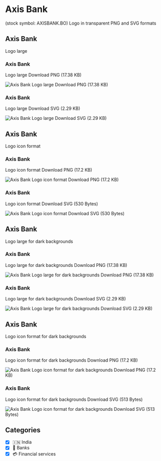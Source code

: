 # Axis Bank
 (stock symbol: AXISBANK.BO) Logo in transparent PNG and SVG formats

## Axis Bank
 Logo large

### Axis Bank
 Logo large Download PNG (17.38 KB)

![Axis Bank
 Logo large Download PNG (17.38 KB)](/img/orig/AXISBANK.BO_BIG-88d47b7a.png)

### Axis Bank
 Logo large Download SVG (2.29 KB)

![Axis Bank
 Logo large Download SVG (2.29 KB)](/img/orig/AXISBANK.BO_BIG-ba35807b.svg)

## Axis Bank
 Logo icon format

### Axis Bank
 Logo icon format Download PNG (17.2 KB)

![Axis Bank
 Logo icon format Download PNG (17.2 KB)](/img/orig/AXISBANK.BO-8f59e95b.png)

### Axis Bank
 Logo icon format Download SVG (530 Bytes)

![Axis Bank
 Logo icon format Download SVG (530 Bytes)](/img/orig/AXISBANK.BO-6cd52ced.svg)

## Axis Bank
 Logo large for dark backgrounds

### Axis Bank
 Logo large for dark backgrounds Download PNG (17.38 KB)

![Axis Bank
 Logo large for dark backgrounds Download PNG (17.38 KB)](/img/orig/AXISBANK.BO_BIG.D-d8105a87.png)

### Axis Bank
 Logo large for dark backgrounds Download SVG (2.29 KB)

![Axis Bank
 Logo large for dark backgrounds Download SVG (2.29 KB)](/img/orig/AXISBANK.BO_BIG.D-9ad9ff79.svg)

## Axis Bank
 Logo icon format for dark backgrounds

### Axis Bank
 Logo icon format for dark backgrounds Download PNG (17.2 KB)

![Axis Bank
 Logo icon format for dark backgrounds Download PNG (17.2 KB)](/img/orig/AXISBANK.BO.D-df61833f.png)

### Axis Bank
 Logo icon format for dark backgrounds Download SVG (513 Bytes)

![Axis Bank
 Logo icon format for dark backgrounds Download SVG (513 Bytes)](/img/orig/AXISBANK.BO.D-0b901477.svg)



## Categories
- [x] 🇮🇳 India
- [x] 🏦 Banks
- [x] 💳 Financial services
